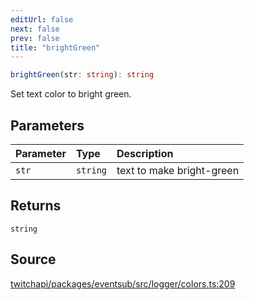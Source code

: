 ```yaml
---
editUrl: false
next: false
prev: false
title: "brightGreen"
---
```


```ts
brightGreen(str: string): string
```

Set text color to bright green.

## Parameters

| Parameter | Type | Description |
| :------ | :------ | :------ |
| `str` | `string` | text to make bright-green |

## Returns

`string`

## Source

[twitchapi/packages/eventsub/src/logger/colors.ts:209](https://github.com/pablornc/twitchapi//blob/8695acad106a836c1f0fc4c57a113f17adce41f0/packages/eventsub/src/logger/colors.ts#L209)
